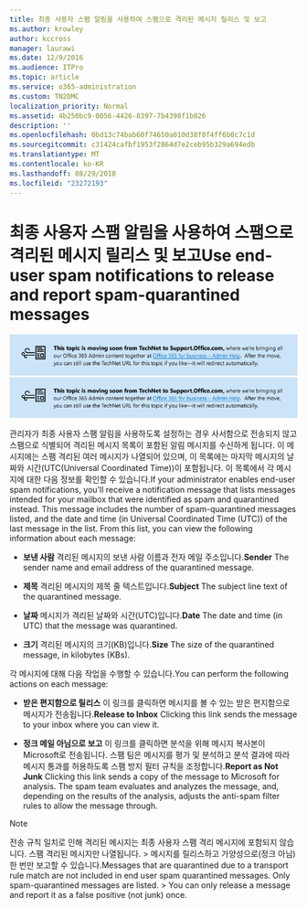 ```yaml
---
title: 최종 사용자 스팸 알림을 사용하여 스팸으로 격리된 메시지 릴리스 및 보고
ms.author: krowley
author: kccross
manager: laurawi
ms.date: 12/9/2016
ms.audience: ITPro
ms.topic: article
ms.service: o365-administration
ms.custom: TN2DMC
localization_priority: Normal
ms.assetid: 4b250bc9-0056-4426-8397-7b4398f1b026
description: ''
ms.openlocfilehash: 0bd13c74bab60f74650a010d38f0f4ff6b0c7c1d
ms.sourcegitcommit: c31424cafbf1953f2864d7e2ceb95b329a694edb
ms.translationtype: MT
ms.contentlocale: ko-KR
ms.lasthandoff: 08/29/2018
ms.locfileid: "23272193"
---
```

# <a name="use-end-user-spam-notifications-to-release-and-report-spam-quarantined-messages"></a><span data-ttu-id="3f7a6-102">최종 사용자 스팸 알림을 사용하여 스팸으로 격리된 메시지 릴리스 및 보고</span><span class="sxs-lookup"><span data-stu-id="3f7a6-102">Use end-user spam notifications to release and report spam-quarantined messages</span></span>

<span data-ttu-id="3f7a6-103">[![TechNet에서 support.office.com로 이동하는 콘텐츠에 대한 이미지 텍스트](media/ab7c897a-4798-4f31-8c84-f17a8409b133.png)](https://go.microsoft.com/fwlink/p/?LinkID=624152)</span><span class="sxs-lookup"><span data-stu-id="3f7a6-103">[![Text in image about content moving from TechNet to support.office.com](media/ab7c897a-4798-4f31-8c84-f17a8409b133.png)](https://go.microsoft.com/fwlink/p/?LinkID=624152)</span></span>
  
<span data-ttu-id="3f7a6-p101">관리자가 최종 사용자 스팸 알림을 사용하도록 설정하는 경우 사서함으로 전송되지 않고 스팸으로 식별되어 격리된 메시지 목록이 포함된 알림 메시지를 수신하게 됩니다. 이 메시지에는 스팸 격리된 여러 메시지가 나열되어 있으며, 이 목록에는 마지막 메시지의 날짜와 시간(UTC(Universal Coordinated Time))이 포함됩니다. 이 목록에서 각 메시지에 대한 다음 정보를 확인할 수 있습니다.</span><span class="sxs-lookup"><span data-stu-id="3f7a6-p101">If your administrator enables end-user spam notifications, you'll receive a notification message that lists messages intended for your mailbox that were identified as spam and quarantined instead. This message includes the number of spam-quarantined messages listed, and the date and time (in Universal Coordinated Time (UTC)) of the last message in the list. From this list, you can view the following information about each message:</span></span> 
  
- <span data-ttu-id="3f7a6-107">**보낸 사람** 격리된 메시지의 보낸 사람 이름과 전자 메일 주소입니다.</span><span class="sxs-lookup"><span data-stu-id="3f7a6-107">**Sender** The sender name and email address of the quarantined message.</span></span> 
    
- <span data-ttu-id="3f7a6-108">**제목** 격리된 메시지의 제목 줄 텍스트입니다.</span><span class="sxs-lookup"><span data-stu-id="3f7a6-108">**Subject** The subject line text of the quarantined message.</span></span> 
    
- <span data-ttu-id="3f7a6-109">**날짜** 메시지가 격리된 날짜와 시간(UTC)입니다.</span><span class="sxs-lookup"><span data-stu-id="3f7a6-109">**Date** The date and time (in UTC) that the message was quarantined.</span></span> 
    
- <span data-ttu-id="3f7a6-110">**크기** 격리된 메시지의 크기(KB)입니다.</span><span class="sxs-lookup"><span data-stu-id="3f7a6-110">**Size** The size of the quarantined message, in kilobytes (KBs).</span></span> 
    
<span data-ttu-id="3f7a6-111">각 메시지에 대해 다음 작업을 수행할 수 있습니다.</span><span class="sxs-lookup"><span data-stu-id="3f7a6-111">You can perform the following actions on each message:</span></span>
  
- <span data-ttu-id="3f7a6-112">**받은 편지함으로 릴리스** 이 링크를 클릭하면 메시지를 볼 수 있는 받은 편지함으로 메시지가 전송됩니다.</span><span class="sxs-lookup"><span data-stu-id="3f7a6-112">**Release to Inbox** Clicking this link sends the message to your inbox where you can view it.</span></span> 
    
- <span data-ttu-id="3f7a6-p102">**정크 메일 아님으로 보고** 이 링크를 클릭하면 분석을 위해 메시지 복사본이 Microsoft로 전송됩니다. 스팸 팀은 메시지를 평가 및 분석하고 분석 결과에 따라 메시지 통과를 허용하도록 스팸 방지 필터 규칙을 조정합니다.</span><span class="sxs-lookup"><span data-stu-id="3f7a6-p102">**Report as Not Junk** Clicking this link sends a copy of the message to Microsoft for analysis. The spam team evaluates and analyzes the message, and, depending on the results of the analysis, adjusts the anti-spam filter rules to allow the message through.</span></span> 
    
> [!NOTE]
>  <span data-ttu-id="3f7a6-p103">전송 규칙 일치로 인해 격리된 메시지는 최종 사용자 스팸 격리 메시지에 포함되지 않습니다. 스팸 격리된 메시지만 나열됩니다. >  메시지를 릴리스하고 가양성으로(정크 아님) 한 번만 보고할 수 있습니다.</span><span class="sxs-lookup"><span data-stu-id="3f7a6-p103">Messages that are quarantined due to a transport rule match are not included in end user spam quarantined messages. Only spam-quarantined messages are listed. >  You can only release a message and report it as a false positive (not junk) once.</span></span> 
  

